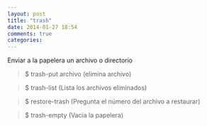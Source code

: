 ```yaml
---
layout: post
title: "trash"
date: 2014-01-27 18:54
comments: true
categories: 
---
```

Enviar a la papelera un archivo o directorio

>$ trash-put archivo (elimina archivo)

>$ trash-list (Lista los archivos eliminados)

>$ restore-trash (Pregunta el número del archivo a restaurar)

>$ trash-empty (Vacia la papelera)

